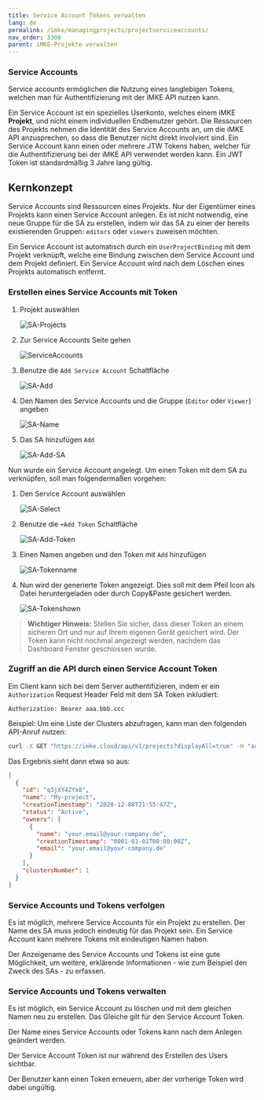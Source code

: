 ```yaml
---
title: Service Account Tokens verwalten
lang: de
permalink: /imke/managingprojects/projectserviceaccounts/
nav_order: 3300
parent: iMKE-Projekte verwalten
---
```


### Service Accounts

Service accounts ermöglichen die Nutzung eines langlebigen Tokens, welchen man für Authentifizierung mit der iMKE API nutzen kann.

Ein Service Account ist ein spezielles Userkonto, welches einem iMKE **Projekt**, und nicht einem individuellen Endbenutzer gehört. Die Ressourcen des Projekts nehmen die Identität des Service Accounts an, um die iMKE API anzusprechen, so dass die Benutzer nicht direkt involviert sind. Ein Service Account kann einen oder mehrere JTW Tokens haben, welcher für die Authentifizierung bei der iMKE API verwendet werden kann. Ein JWT Token ist standardmäßig 3 Jahre lang gültig.

## Kernkonzept

Service Accounts sind Ressourcen eines Projekts. Nur der Eigentümer eines Projekts kann einen Service Account anlegen.
Es ist nicht notwendig, eine neue Gruppe für die SA zu erstellen, indem wir das SA zu einer der bereits existierenden Gruppen: `editors` oder `viewers` zuweisen möchten.

Ein Service Account ist automatisch durch ein `UserProjectBinding` mit dem Projekt verknüpft, welche eine Bindung zwischen dem Service Account und dem Projekt definiert. Ein Service Account wird nach dem Löschen eines Projekts automatisch entfernt.

### Erstellen eines Service Accounts mit Token

1. Projekt auswählen

    ![SA-Projects](sa-projects.png)

1. Zur Service Accounts Seite gehen

    ![ServiceAccounts](sa-serviceaccounts.png)

1. Benutze die `Add Service Account` Schaltfläche

    ![SA-Add](sa-add.png)

1. Den Namen des Service Accounts und die Gruppe (`Editor` oder `Viewer`) angeben

    ![SA-Name](sa-name.png)

1. Das SA hinzufügen `Add`

    ![SA-Add-SA](sa-add-sa.png)

Nun wurde ein Service Account angelegt. Um einen Token mit dem SA zu verknüpfen, soll man folgendermaßen vorgehen:

1. Den Service Account auswählen

    ![SA-Select](sa-select.png)

1. Benutze die `+Add Token` Schaltfläche

    ![SA-Add-Token](sa-add-token.png)

1. Einen Namen angeben und den Token mit `Add` hinzufügen

    ![SA-Tokenname](sa-tokenname.png)

1. Nun wird der generierte Token angezeigt. Dies soll mit dem Pfeil Icon als Datei heruntergeladen oder durch Copy&Paste gesichert werden.

    ![SA-Tokenshown](sa-tokenshown.png)

 > **Wichtiger Hinweis:** Stellen Sie sicher, dass dieser Token an einem sicheren Ort und nur auf Ihrem eigenen Gerät gesichert wird. Der Token kann nicht nochmal angezeigt werden, nachdem das Dashboard Fenster geschlossen wurde.

### Zugriff an die API durch einen Service Account Token

Ein Client kann sich bei dem Server authentifizieren, indem er ein `Authorization` Request Header Feld mit dem SA Token inkludiert:

```HTTP
Authorization: Bearer aaa.bbb.ccc
```

Beispiel: Um eine Liste der Clusters abzufragen, kann man den folgenden API-Anruf nutzen:

```bash
curl -X GET "https://imke.cloud/api/v1/projects?displayAll=true" -H "accept: application/json" -H "authorization: Bearer eyJhbXxXXxXxX..."  | jq
```

Das Ergebnis sieht dann etwa so aus:

```JSON
[
  {
    "id": "q3jXY4ZYx8",
    "name": "My-project",
    "creationTimestamp": "2020-12-08T21:55:47Z",
    "status": "Active",
    "owners": [
      {
        "name": "your.email@your-company.de",
        "creationTimestamp": "0001-01-01T00:00:00Z",
        "email": "your.email@your-company.de"
      }
    ],
    "clustersNumber": 1
  }
]
```

### Service Accounts und Tokens verfolgen

Es ist möglich, mehrere Service Accounts für ein Projekt zu erstellen. Der Name des SA muss jedoch eindeutig für das Projekt sein. Ein Service Account kann mehrere Tokens mit eindeutigen Namen haben.

Der Anzeigename des Service Accounts und Tokens ist eine gute Möglichkeit, um weitere, erklärende Informationen - wie zum Beispiel den Zweck des SAs - zu erfassen.

### Service Accounts und Tokens verwalten

Es ist möglich, ein Service Account zu löschen und mit dem gleichen Namen neu zu erstellen. Das Gleiche gilt für den Service Account Token.

Der Name eines Service Accounts oder Tokens kann nach dem Anlegen geändert werden.

Der Service Account Token ist nur während des Erstellen des Users sichtbar.

Der Benutzer kann einen Token erneuern, aber der vorherige Token wird dabei ungültig.
